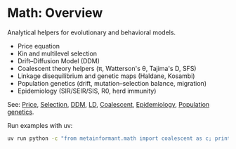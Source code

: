 # Math: Overview

Analytical helpers for evolutionary and behavioral models.

- Price equation
- Kin and multilevel selection
- Drift–Diffusion Model (DDM)
- Coalescent theory helpers (π, Watterson's θ, Tajima's D, SFS)
- Linkage disequilibrium and genetic maps (Haldane, Kosambi)
- Population genetics (drift, mutation–selection balance, migration)
- Epidemiology (SIR/SEIR/SIS, R0, herd immunity)

See: [Price](./price.md), [Selection](./selection.md), [DDM](./ddm.md), [LD](./ld.md), [Coalescent](./coalescent.md), [Epidemiology](./epidemiology.md), [Population genetics](./popgen.md).

Run examples with uv:

```bash
uv run python -c "from metainformant.math import coalescent as c; print(c.expected_time_to_mrca(10,1e3))"
```
